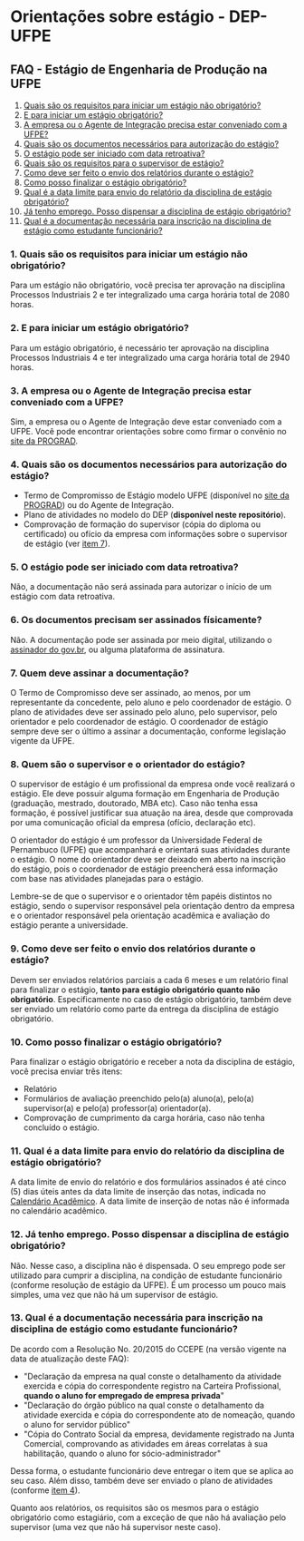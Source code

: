 # Orientações sobre estágio - DEP-UFPE

## FAQ - Estágio de Engenharia de Produção na UFPE

1. [Quais são os requisitos para iniciar um estágio não obrigatório?](#1-quais-s%C3%A3o-os-requisitos-para-iniciar-um-est%C3%A1gio-n%C3%A3o-obrigat%C3%B3rio)
2. [E para iniciar um estágio obrigatório?](#2-e-para-iniciar-um-est%C3%A1gio-obrigat%C3%B3rio)
3. [A empresa ou o Agente de Integração precisa estar conveniado com a UFPE?](#3-a-empresa-ou-o-agente-de-integra%C3%A7%C3%A3o-precisa-estar-conveniado-com-a-ufpe)
4. [Quais são os documentos necessários para autorização do estágio?](#4-quais-s%C3%A3o-os-documentos-necess%C3%A1rios-para-autoriza%C3%A7%C3%A3o-do-est%C3%A1gio)
5. [O estágio pode ser iniciado com data retroativa?](#5-o-est%C3%A1gio-pode-ser-iniciado-com-data-retroativa)
6. [Quais são os requisitos para o supervisor de estágio?](#6-quais-s%C3%A3o-os-requisitos-para-o-supervisor-de-est%C3%A1gio)
7. [Como deve ser feito o envio dos relatórios durante o estágio?](#7-como-deve-ser-feito-o-envio-dos-relat%C3%B3rios-durante-o-est%C3%A1gio)
8. [Como posso finalizar o estágio obrigatório?](#8-como-posso-finalizar-o-est%C3%A1gio-obrigat%C3%B3rio)
9. [Qual é a data limite para envio do relatório da disciplina de estágio obrigatório?](#9-qual-%C3%A9-a-data-limite-para-envio-do-relat%C3%B3rio-da-disciplina-de-est%C3%A1gio-obrigat%C3%B3rio)
10. [Já tenho emprego. Posso dispensar a disciplina de estágio obrigatório?](#10-j%C3%A1-tenho-emprego-posso-dispensar-a-disciplina-de-est%C3%A1gio-obrigat%C3%B3rio)
11. [Qual é a documentação necessária para inscrição na disciplina de estágio como estudante funcionário?](#11-qual-%C3%A9-a-documenta%C3%A7%C3%A3o-necess%C3%A1ria-para-inscri%C3%A7%C3%A3o-na-disciplina-de-est%C3%A1gio-como-estudante-funcion%C3%A1rio)

### 1. Quais são os requisitos para iniciar um estágio não obrigatório?
Para um estágio não obrigatório, você precisa ter aprovação na disciplina Processos Industriais 2 e ter integralizado uma carga horária total de 2080 horas.

### 2. E para iniciar um estágio obrigatório?
Para um estágio obrigatório, é necessário ter aprovação na disciplina Processos Industriais 4 e ter integralizado uma carga horária total de 2940 horas.

### 3. A empresa ou o Agente de Integração precisa estar conveniado com a UFPE?
Sim, a empresa ou o Agente de Integração deve estar conveniado com a UFPE. Você pode encontrar orientações sobre como firmar o convênio no [site da PROGRAD](https://www.ufpe.br/prograd/formacao-para-o-trabalho).

### 4. Quais são os documentos necessários para autorização do estágio?
- Termo de Compromisso de Estágio modelo UFPE (disponível no [site da PROGRAD](https://www.ufpe.br/prograd/formacao-para-o-trabalho)) ou do Agente de Integração.
- Plano de atividades no modelo do DEP (**disponível neste repositório**).
- Comprovação de formação do supervisor (cópia do diploma ou certificado) ou ofício da empresa com informações sobre o supervisor de estágio (ver [item 7](#7-quais-s%C3%A3o-os-requisitos-para-o-supervisor-de-est%C3%A1gio)).

### 5. O estágio pode ser iniciado com data retroativa?
Não, a documentação não será assinada para autorizar o início de um estágio com data retroativa.

### 6. Os documentos precisam ser assinados físicamente?
Não. A documentação pode ser assinada por meio digital, utilizando o [assinador do gov.br](https://assinador.iti.br/), ou alguma plataforma de assinatura.

### 7. Quem deve assinar a documentação?
O Termo de Compromisso deve ser assinado, ao menos, por um representante da concedente, pelo aluno e pelo coordenador de estágio. O plano de atividades deve ser assinado pelo aluno, pelo supervisor, pelo orientador e pelo coordenador de estágio. O coordenador de estágio sempre deve ser o último a assinar a documentação, conforme legislação vigente da UFPE.

### 8. Quem são o supervisor e o orientador do estágio?
O supervisor de estágio é um profissional da empresa onde você realizará o estágio. Ele deve possuir alguma formação em Engenharia de Produção (graduação, mestrado, doutorado, MBA etc). Caso não tenha essa formação, é possível justificar sua atuação na área, desde que comprovada por uma comunicação oficial da empresa (ofício, declaração etc).

O orientador do estágio é um professor da Universidade Federal de Pernambuco (UFPE) que acompanhará e orientará suas atividades durante o estágio. O nome do orientador deve ser deixado em aberto na inscrição do estágio, pois o coordenador de estágio preencherá essa informação com base nas atividades planejadas para o estágio. 

Lembre-se de que o supervisor e o orientador têm papéis distintos no estágio, sendo o supervisor responsável pela orientação dentro da empresa e o orientador responsável pela orientação acadêmica e avaliação do estágio perante a universidade.

### 9. Como deve ser feito o envio dos relatórios durante o estágio?
Devem ser enviados relatórios parciais a cada 6 meses e um relatório final para finalizar o estágio, **tanto para estágio obrigatório quanto não obrigatório**.
Especificamente no caso de estágio obrigatório, também deve ser enviado um relatório como parte da entrega da disciplina de estágio obrigatório.

### 10. Como posso finalizar o estágio obrigatório?
Para finalizar o estágio obrigatório e receber a nota da disciplina de estágio, você precisa enviar três itens:
- Relatório
- Formulários de avaliação preenchido pelo(a) aluno(a), pelo(a) supervisor(a) e pelo(a) professor(a) orientador(a).
- Comprovação de cumprimento da carga horária, caso não tenha concluído o estágio.

### 11. Qual é a data limite para envio do relatório da disciplina de estágio obrigatório?
A data limite de envio do relatório e dos formulários assinados é até cinco (5) dias úteis antes da data limite de inserção das notas, indicada no [Calendário Acadêmico](https://www.ufpe.br/prograd/calendario-academico). A data limite de inserção de notas não é informada no calendário acadêmico.

### 12. Já tenho emprego. Posso dispensar a disciplina de estágio obrigatório?
Não. Nesse caso, a disciplina não é dispensada. O seu emprego pode ser utilizado para cumprir a disciplina, na condição de estudante funcionário (conforme resolução de estágio da UFPE). É um processo um pouco mais simples, uma vez que não há um supervisor de estágio.

### 13. Qual é a documentação necessária para inscrição na disciplina de estágio como estudante funcionário?
De acordo com a Resolução No. 20/2015 do CCEPE (na versão vigente na data de atualização deste FAQ):
- "Declaração da empresa na qual conste o detalhamento da atividade exercida e cópia do correspondente
registro na Carteira Profissional, **quando o aluno for empregado de empresa privada**"
- "Declaração do órgão público na qual conste o detalhamento da atividade exercida e cópia do
correspondente ato de nomeação, quando o aluno for servidor público"
- "Cópia do Contrato Social da empresa, devidamente registrado na Junta Comercial, comprovando as
atividades em áreas correlatas à sua habilitação, quando o aluno for sócio-administrador"

Dessa forma, o estudante funcionário deve entregar o item que se aplica ao seu caso. Além disso, também deve ser enviado o plano de atividades (conforme [item 4](#1-quais-s%C3%A3o-os-requisitos-para-iniciar-um-est%C3%A1gio-n%C3%A3o-obrigat%C3%B3rio)).

Quanto aos relatórios, os requisitos são os mesmos para o estágio obrigatório como estagiário, com a exceção de que não há avaliação pelo supervisor (uma vez que não há supervisor neste caso).
